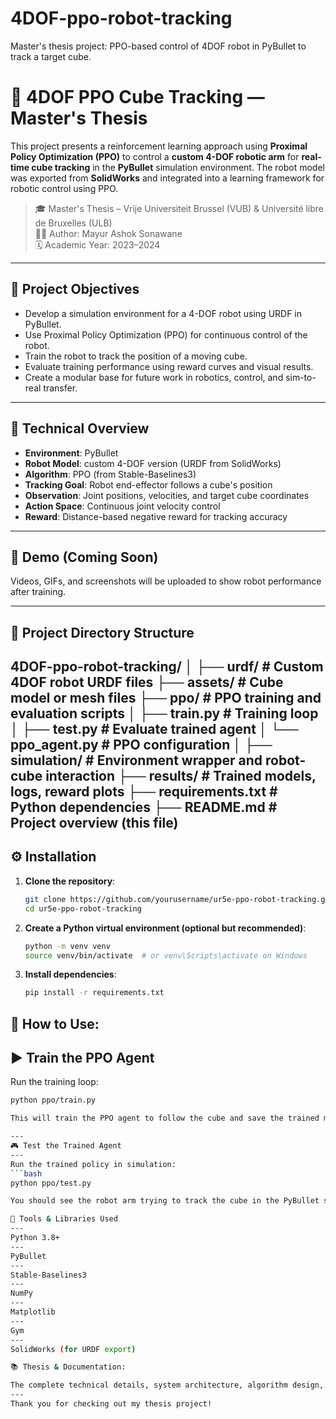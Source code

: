 # 4DOF-ppo-robot-tracking
Master's thesis project: PPO-based control of 4DOF robot in PyBullet to track a target cube.
# 🤖 4DOF PPO Cube Tracking — Master's Thesis

This project presents a reinforcement learning approach using **Proximal Policy Optimization (PPO)** to control a **custom 4-DOF  robotic arm** for **real-time cube tracking** in the **PyBullet** simulation environment. The robot model was exported from **SolidWorks** and integrated into a learning framework for robotic control using PPO.

> 🎓 Master's Thesis – Vrije Universiteit Brussel (VUB) & Université libre de Bruxelles (ULB)  
> 👨‍🔬 Author: Mayur Ashok Sonawane  
> 🗓️ Academic Year: 2023–2024  

---

## 🎯 Project Objectives

- Develop a simulation environment for a 4-DOF robot using URDF in PyBullet.
- Use Proximal Policy Optimization (PPO) for continuous control of the robot.
- Train the robot to track the position of a moving cube.
- Evaluate training performance using reward curves and visual results.
- Create a modular base for future work in robotics, control, and sim-to-real transfer.

---

## 🧠 Technical Overview

- **Environment**: PyBullet  
- **Robot Model**: custom 4-DOF version (URDF from SolidWorks)  
- **Algorithm**: PPO (from Stable-Baselines3)  
- **Tracking Goal**: Robot end-effector follows a cube's position  
- **Observation**: Joint positions, velocities, and target cube coordinates  
- **Action Space**: Continuous joint velocity control  
- **Reward**: Distance-based negative reward for tracking accuracy

---

## 📸 Demo (Coming Soon)

Videos, GIFs, and screenshots will be uploaded to show robot performance after training.

---

## 📁 Project Directory Structure

4DOF-ppo-robot-tracking/
│
├── urdf/ # Custom 4DOF robot URDF files
├── assets/ # Cube model or mesh files
├── ppo/ # PPO training and evaluation scripts
│ ├── train.py # Training loop
│ ├── test.py # Evaluate trained agent
│ └── ppo_agent.py # PPO configuration
│
├── simulation/ # Environment wrapper and robot-cube interaction
├── results/ # Trained models, logs, reward plots
├── requirements.txt # Python dependencies
├── README.md # Project overview (this file)
---

## ⚙️ Installation

1. **Clone the repository**:
   ```bash
   git clone https://github.com/yourusername/ur5e-ppo-robot-tracking.git
   cd ur5e-ppo-robot-tracking

2. **Create a Python virtual environment (optional but recommended)**:
   ```bash
   python -m venv venv
   source venv/bin/activate  # or venv\Scripts\activate on Windows
3. **Install dependencies**:
   ```bash
   pip install -r requirements.txt

🚀 How to Use:
---
▶️ Train the PPO Agent
---
Run the training loop:
```bash
python ppo/train.py

This will train the PPO agent to follow the cube and save the trained model in results/.

---
🎮 Test the Trained Agent
---
Run the trained policy in simulation:
```bash
python ppo/test.py

You should see the robot arm trying to track the cube in the PyBullet simulation.

🔧 Tools & Libraries Used
---
Python 3.8+
---
PyBullet
---
Stable-Baselines3
---
NumPy
---
Matplotlib
---
Gym
---
SolidWorks (for URDF export)

📚 Thesis & Documentation:

The complete technical details, system architecture, algorithm design, and results are available in the full Master’s thesis report>
---
Thank you for checking out my thesis project!



